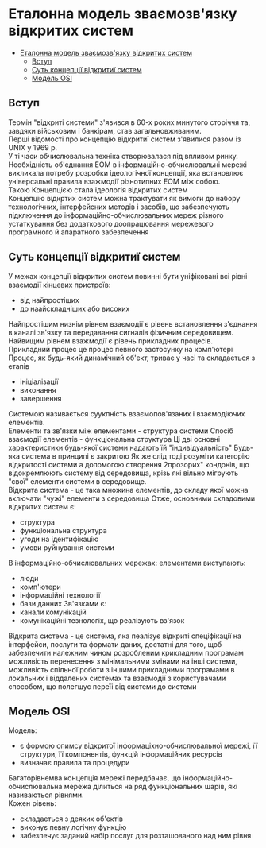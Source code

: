 # Еталонна модель зваємозв'язку відкритих систем

- [Еталонна модель зваємозв'язку відкритих систем](#еталонна-модель-зваємозвязку-відкритих-систем)
  - [Вступ](#вступ)
  - [Суть концепції відкритиї систем](#суть-концепції-відкритиї-систем)
  - [Модель OSI](#модель-osi)

## Вступ

Термін "відкриті системи" з'явився в 60-х роких минутого сторіччя та, завдяки військовим і банкірам, став загальновживаним.  
Перші відомості про концепцію відкритиї систем з'явилися разом із UNIX у 1969 р.  
У ті часи обчислювальна техніка створювалася під впливом ринку.  
Необхідність об'єднання EOM в інформаційно-обчислювальні мережі викликала потребу розробки ідеологічної концепції, яка встановлює універсальні правила взажмодії різнотипних EOM між собою.  
Такою Концепцією стала ідеологія відкритих систем  
Концепцію відкртих систем можна трактувати як вимоги до набору технологічних, інтерфейсних методів і засобів, що забезпечують підключення до інформаційно-обчислювальних мереж різного устаткування без додаткового доопрацювання мережевого програмного й апаратного забезпечення  

## Суть концепції відкритиї систем

У межах концепції відкритих систем повинні бути уніфіковані всі рівні взаємодії кінцевих пристроїв:

- від найпростіших
- до наайскладніших або високих

Найпростішим низнім рівнем взаємодії є рівень встановлення з'єднання в каналі зв'язку та передавання сигналів фізичним середовищем.  
Найвищим рівнем взажмодії є рівень прикладних процесів.  
Прикладний процес це процес певного застосунку на комп'ютері  
Процес, як будь-який динамічний об'єкт, триває у часі та складається з етапів

- ініціалізації
- виконання
- завершення

Системою називається суукпність взаємопов'язаних і взаємодіючих елементів.  
Елементи та зв'язки між елементами - структура системи
Спосіб взаємодії елементів - функціональна структура
Ці дві основні характеристики будь-якої системи надають їй "індивідуальність"
Будь-яка система в принципі є закритою
Як же слід тоді розуміти категорію відкритості системи
а допомогою створення 2прозорих" кондонів, що відокремлюють систему від середовища, крізь які вільно мігрують "свої" елементи системи в середовище.  
Відкрита система - це така множина елементів, до складу якої можна включати "чужі" елементи з середовища
Отже, основними складовими відкритих систем є:

- структура
- функціональна структура
- угоди на ідентифікацію
- умови руйнування системи

В інформаційно-обчислювальних мережах:
елементами виступають:

- люди
- комп'ютери
- інформаційні технології
- бази данних
Зв'язками є:
- канали комунікацій
- комунікаційні тезнологіх, що реалізують вз'язок

Відкрита система - це система, яка пеалізує відкриті спеціфікації на інтерфейси, послуги та формати даних, достатні для того, щоб забезпечити належним чином розробленим крикладним програмам можливість перенесення з мінімальними змінами на інші системи, можливість спільної роботи з іншими прикладними програмами в локальних і віддалених системах та взаємодії з користувачами способом, що полегшує переїі від системи до системи

## Модель OSI

Модель:

- є формою опимсу відкритої інформаціхно-обчислювальної мережі, її структури, її компонентів, функцій інформаційних ресурсів
- визначає правила та процедури

Багаторівнемва концепція мережі передбачає, що інформаційно-обчислювальна мережа ділиться на ряд функціональних шарів, які називаються рівнями.  
Кожен рівень:

- складається з деяких об'єктів
- виконує певну логічну функцію
- забезпечує заданий набір послуг для розташованого над ним рівня
